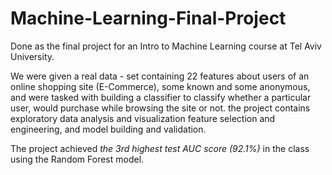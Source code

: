 # Machine-Learning-Final-Project

Done as the final project for an Intro to Machine Learning course at Tel Aviv University.

We were given a real data - set containing 22 features about users of an online shopping site (E-Commerce), some known and some anonymous, and were tasked with building a classifier to classify whether a particular user, would purchase while browsing the site or not.
the project contains exploratory data analysis and visualization feature selection and engineering, and model building and validation.

The project achieved *the 3rd highest test AUC score (92.1%)* in the class using the Random Forest model.


